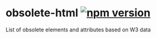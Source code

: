 # obsolete-html [![npm version](https://badge.fury.io/js/obsolete-html.svg)](https://badge.fury.io/js/obsolete-html)

List of obsolete elements and attributes based on W3 data

